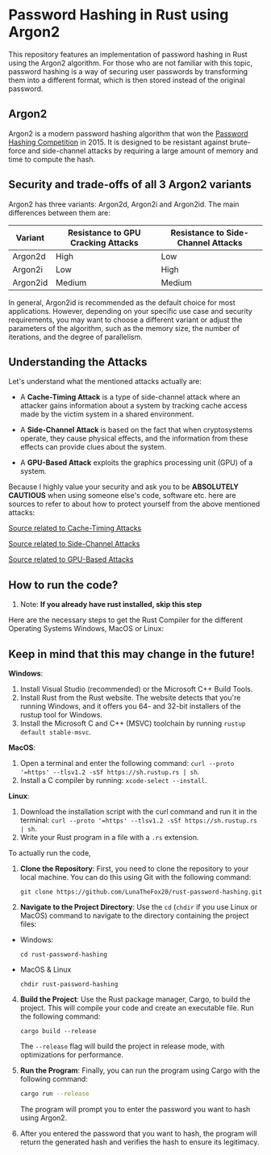 # Password Hashing in Rust using Argon2
This repository features an implementation of password hashing in Rust using the Argon2 algorithm. For those who are not familiar with this topic, password hashing is a way of securing user passwords by transforming them into a different format, which is then stored instead of the original password.

## Argon2

Argon2 is a modern password hashing algorithm that won the [Password Hashing Competition](https://www.password-hashing.net/) in 2015. It is designed to be resistant against brute-force and side-channel attacks by requiring a large amount of memory and time to compute the hash.

## Security and trade-offs of all 3 Argon2 variants
Argon2 has three variants: Argon2d, Argon2i and Argon2id. The main differences between them are:


| Variant | Resistance to GPU Cracking Attacks | Resistance to Side-Channel Attacks |
|---------|-----------------------------------|------------------------------------|
| Argon2d | High                              | Low                                |
| Argon2i | Low                               | High                               |
| Argon2id| Medium                            | Medium                             |


In general, Argon2id is recommended as the default choice for most applications. However, depending on your specific use case and security requirements, you may want to choose a different variant or adjust the parameters of the algorithm, such as the memory size, the number of iterations, and the degree of parallelism.

## Understanding the Attacks

Let's understand what the mentioned attacks actually are:

- A **Cache-Timing Attack** is a type of side-channel attack where an attacker gains information about a system by tracking cache access made by the victim system in a shared environment. 

- A **Side-Channel Attack** is based on the fact that when cryptosystems operate, they cause physical effects, and the information from these effects can provide clues about the system. 

- A **GPU-Based Attack** exploits the graphics processing unit (GPU) of a system.

Because I highly value your security and ask you to be **ABSOLUTELY CAUTIOUS** when using someone else's code, software etc. here are sources to refer to about how to protect yourself from the above mentioned attacks:

[Source related to Cache-Timing Attacks](https://link.springer.com/article/10.1007/s13389-020-00246-3)

[Source related to Side-Channel Attacks](https://techgenix.com/side-channel-attack/)

[Source related to GPU-Based Attacks](https://marksilberstein.com/wp-content/uploads/2020/02/gpuattack.pdf)

## How to run the code?

1. Note: **If you already have rust installed, skip this step**

Here are the necessary steps to get the Rust Compiler for the different Operating Systems Windows, MacOS or Linux:
## Keep in mind that this may change in the future!

  **Windows**:
  1. Install Visual Studio (recommended) or the Microsoft C++ Build Tools.
  2. Install Rust from the Rust website. The website detects that you're running Windows, and it offers you 64- and 32-bit installers of the rustup tool for Windows.
  3. Install the Microsoft C and C++ (MSVC) toolchain by running `rustup default stable-msvc`.

  **MacOS**:
  1. Open a terminal and enter the following command: `curl --proto '=https' --tlsv1.2 -sSf https://sh.rustup.rs | sh`.
  2. Install a C compiler by running: `xcode-select --install`.
  
  **Linux**:
  1. Download the installation script with the curl command and run it in the terminal: `curl --proto '=https' --tlsv1.2 -sSf https://sh.rustup.rs | sh`.
  2. Write your Rust program in a file with a `.rs` extension.

To actually run the code, 

1. **Clone the Repository**: First, you need to clone the repository to your local machine. You can do this using Git with the following command:
   ```shell
   git clone https://github.com/LunaTheFox20/rust-password-hashing.git
   ```

2. **Navigate to the Project Directory**: Use the `cd` (`chdir` if you use Linux or MacOS) command to navigate to the directory containing the project files:
- Windows:
  
   ```shell
   cd rust-password-hashing
   ```
  
 - MacOS & Linux 
   ```shell
   chdir rust-password-hashing
   ```

4. **Build the Project**: Use the Rust package manager, Cargo, to build the project. This will compile your code and create an executable file. Run the following command:
   ```shell
   cargo build --release
   ```
   The `--release` flag will build the project in release mode, with optimizations for performance.

5. **Run the Program**: Finally, you can run the program using Cargo with the following command:
   ```bash
   cargo run --release
   ```
   The program will prompt you to enter the password you want to hash using Argon2.

6. After you entered the password that you want to hash, the program will return the generated hash and verifies the hash to ensure its legitimacy.
